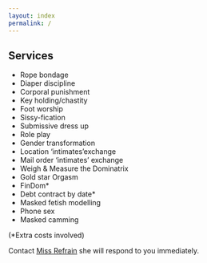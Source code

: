 ```yaml
---
layout: index
permalink: /
---
```

## Services
*   Rope bondage
*   Diaper discipline
*   Corporal punishment
*   Key holding/chastity
*   Foot worship
*   Sissy-fication
*   Submissive dress up
*   Role play
*   Gender transformation
*   Location ‘intimates’exchange 
*   Mail order ‘intimates’ exchange
*   Weigh & Measure the Dominatrix
*   Gold star Orgasm
*   FinDom*
*   Debt contract by date*
*   Masked fetish modelling
*   Phone sex
*   Masked camming

(*Extra costs involved)

Contact [Miss Refrain](mailto:miss.refrain@gmail.com) she will respond to you immediately. 